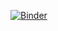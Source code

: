 [![Binder](https://mybinder.org/badge_logo.svg)](https://mybinder.org/v2/gh/jan-janssen/gpaw-example/master)
